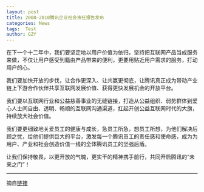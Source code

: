 ```yaml
---
layout: post
title: 2008—2010腾讯企业社会责任报告发布
categories: News
tags:  Test
author: GZY
---
```


在下一个十二年中，我们要坚定地以用户价值为依归，坚持把互联网产品当成服务来做，不仅让用户感受到籍由产品带来的便利，更要用贴近用户需求的服务，打动用户的心。

我们要加快开放的步伐，让合作更深入、让共赢更彻底，让腾讯真正成为带动产业链上下游合作伙伴共享互联网发展价值、获得更快发展机会的开放平台。

我们要以互联网行业和公益慈善事业的无缝链接，打造从公益组织、弱势群体到爱心人士间自由、透明、畅顺的互联网沟通渠道，扛起开创公益互联网时代的大旗，持续放大社会价值。

我们要更细致地关爱员工的健康与成长，急员工所急，想员工所想，为他们解决后顾之忧，给他们提供巨大的平台，激发每一个腾讯员工的责任感和使命感，成为为用户、产业和社会创造价值一线的全体腾讯员工的坚强后盾。

让我们保持敬畏，以更开放的气魄，更实干的精神携手前行，共同开启腾讯的“未来之门”！



*****

摘自[链接](http://gongyi.qq.com/zt2011/TSRR/index.htm)